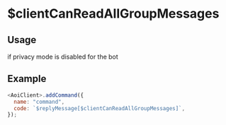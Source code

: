 # $clientCanReadAllGroupMessages

## Usage

if privacy mode is disabled for the bot

## Example

```javascript
<AoiClient>.addCommand({
  name: "command",
  code: `$replyMessage[$clientCanReadAllGroupMessages]`,
});
```
